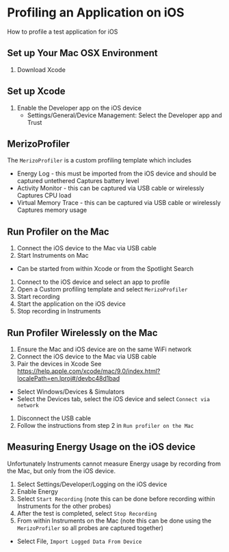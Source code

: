 # Profiling an Application on iOS
How to profile a test application for iOS

## Set up Your Mac OSX Environment
1. Download Xcode

## Set up Xcode
1. Enable the Developer app on the iOS device
   * Settings/General/Device Management: Select the Developer app and Trust

## MerizoProfiler
The `MerizoProfiler` is a custom profiling template which includes
  * Energy Log - this must be imported from the iOS device and should be captured untethered
    Captures battery level
  * Activity Monitor - this can be captured via USB cable or wirelessly
    Captures CPU load
  * Virtual Memory Trace - this can be captured via USB cable or wirelessly
    Captures memory usage

## Run Profiler on the Mac
1. Connect the iOS device to the Mac via USB cable
1. Start Instruments on Mac
  * Can be started from within Xcode or from the Spotlight Search
1. Connect to the iOS device and select an app to profile
1. Open a Custom profiling template and select `MerizoProfiler`
1. Start recording
1. Start the application on the iOS device
1. Stop recording in Instruments

## Run Profiler Wirelessly on the Mac
1. Ensure the Mac and iOS device are on the same WiFi network
1. Connect the iOS device to the Mac via USB cable
1. Pair the devices in Xcode
See https://help.apple.com/xcode/mac/9.0/index.html?localePath=en.lproj#/devbc48d1bad
  * Select Windows/Devices & Simulators
  * Select the Devices tab, select the iOS device and select `Connect via network`
1. Disconnect the USB cable
1. Follow the instructions from step 2 in `Run profiler on the Mac`

## Measuring Energy Usage on the iOS device
Unfortunately Instruments cannot measure Energy usage by recording from the Mac, but only from the iOS device.
1. Select Settings/Developer/Logging on the iOS device
1. Enable Energy
1. Select `Start Recording` (note this can be done before recording within Instruments for the other probes)
1. After the test is completed, select `Stop Recording`
1. From within Instruments on the Mac (note this can be done using the `MerizoProfiler` so all probes are captured together)
  * Select File, `Import Logged Data From Device`
